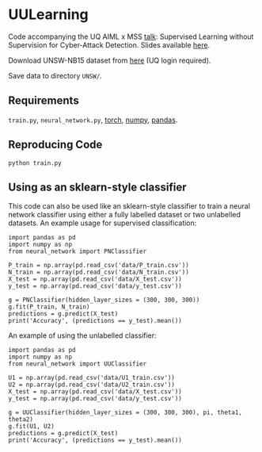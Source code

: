# UULearning
Code accompanying the UQ AIML x MSS [talk](https://fb.me/e/1n866e5x8): Supervised Learning without Supervision for Cyber-Attack Detection. Slides available [here](https://drive.google.com/file/d/1lcjUrY7ffvOiPPWvfckMs4Ba0-5pZNwv/view?usp=sharing).

Download UNSW-NB15 dataset from [here](https://uq-my.sharepoint.com/:f:/g/personal/uqjwilt1_uq_edu_au/Et3QOlgWvtdGs72GZysbSfwBc7ImwQfoVzi_hYNQsBk8eg?e=hObv9N) (UQ login required).

Save data to directory ```UNSW/```.


## Requirements
```train.py```, ```neural_network.py```, [torch](https://pytorch.org/), [numpy](https://numpy.org/), [pandas](https://pandas.pydata.org/).


## Reproducing Code
```
python train.py
```
## Using as an sklearn-style classifier 
This code can also be used like an sklearn-style classifier to train a neural network classifier using either a fully labelled dataset or two unlabelled datasets. An example usage for supervised classification:
```
import pandas as pd
import numpy as np
from neural_network import PNClassifier

P_train = np.array(pd.read_csv('data/P_train.csv'))
N_train = np.array(pd.read_csv('data/N_train.csv'))
X_test = np.array(pd.read_csv('data/X_test.csv'))
y_test = np.array(pd.read_csv('data/y_test.csv'))

g = PNClassifier(hidden_layer_sizes = (300, 300, 300))
g.fit(P_train, N_train)
predictions = g.predict(X_test)
print('Accuracy', (predictions == y_test).mean())
```

An example of using the unlabelled classifier:
```
import pandas as pd
import numpy as np
from neural_network import UUClassifier

U1 = np.array(pd.read_csv('data/U1_train.csv'))
U2 = np.array(pd.read_csv('data/U2_train.csv'))
X_test = np.array(pd.read_csv('data/X_test.csv'))
y_test = np.array(pd.read_csv('data/y_test.csv'))

g = UUClassifier(hidden_layer_sizes = (300, 300, 300), pi, theta1, theta2)
g.fit(U1, U2)
predictions = g.predict(X_test)
print('Accuracy', (predictions == y_test).mean())
```

